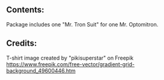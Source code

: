 ## Contents:

Package includes one "Mr. Tron Suit" for one Mr. Optomitron.

## Credits:

T-shirt image created by "pikisuperstar" on Freepik
https://www.freepik.com/free-vector/gradient-grid-background_49600446.htm
